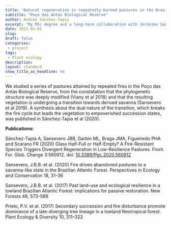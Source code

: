```yaml
---
title: 'Natural regeneration in repeatedly-burned pastures in the Brazilian Atlantic Forest'
subtitle: "Poço das Antas Biological Reserve"
author: Andrea Sánchez-Tapia
excerpt: "My MSc degree and a long-term collaboration with Jerônimo Sansevero (UFRRJ). Fire gradients in pasture-to-forest transitions"
date: 2011-01-01
slug: 
draft: false
categories:
 - project
tags:
 - Plant ecology
description: 
layout: standard
show_title_as_headline: no
---
```



We studied a series of pastures attained by repeated fires in the Poço das Antas Biological Reserve, from the constatation that the phylogenetic structure was deeply modified (Viany et al 2018) and that the resulting vegetation is undergoing a transition towards derived savanna (Sansevero et al 2019). A synthesis about the dual nature of the transition, which breaks the fire cycle but leads the vegetation to empoverished succession states, was published in Sánchez-Tapia et al (2020).


__Publications:__ 


Sánchez-Tapia A, Sansevero JBB, Garbin ML, Braga JMA, Figueiredo PHA and Scarano FR (2020) Glass Half-Full or Half-Empty? A Fire-Resistant Species Triggers Divergent Regeneration in Low-Resilience Pastures. Front. For. Glob. Change 3:560912. doi: [10.3389/ffgc.2020.560912](https://www.frontiersin.org/articles/10.3389/ffgc.2020.560912/full)
 
Sansevero, J.B.B. et al. (2020) Fire drives abandoned pastures to a savanna-like state in the Brazilian Atlantic Forest. Perspectives in Ecology and Conservation 18, 31–36

Sansevero, J.B.B. et al. (2017) Past land-use and ecological resilience in a lowland Brazilian Atlantic Forest: implications for passive restoration. New Forests 48, 573–586

Prieto, P.V. et al. (2017) Secondary succession and fire disturbance promote dominance of a late-diverging tree lineage in a lowland Neotropical forest. Plant Ecology & Diversity 10, 311–322
